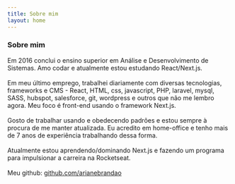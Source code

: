 ```yaml
---
title: Sobre mim
layout: home
---
```


<div class="container">
    <div class="container-content">
        <div class="about">
            <h3 class="title is-3 has-text-centered">Sobre mim</h3>
            <p class="about-text">
                Em 2016 conclui o ensino superior em Análise e Desenvolvimento de Sistemas. Amo codar e atualmente estou estudando React/Next.js.
                <br/><br/>
                Em meu último emprego, trabalhei diariamente com diversas tecnologias, frameworks e CMS - React, HTML, css, javascript, PHP, laravel, mysql, SASS, hubspot, salesforce, git, wordpress e outros que não me lembro agora. Meu foco é front-end usando o framework Next.js.
                <br/><br/>
                Gosto de trabalhar usando e obedecendo padrões e estou sempre à procura de me manter atualizada. Eu acredito em home-office e tenho mais de 7 anos de experiência trabalhando dessa forma.
                <br/><br/>
                Atualmente estou aprendendo/dominando Next.js e fazendo um programa para impulsionar a carreira na Rocketseat.
                <br/><br/>
                Meu github: <a href="https://github.com/arianebrandao" onclick="window.open(this.href); return false;">github.com/arianebrandao</a>
            </p>
        </div>
    </div>
</div>
